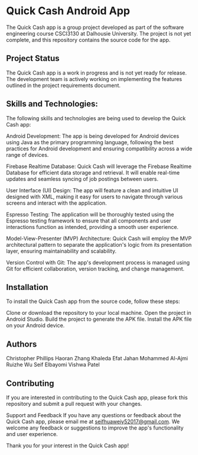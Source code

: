 # Quick Cash Android App

The Quick Cash app is a group project developed as part of the software engineering course CSCI3130 at Dalhousie University. The project is not yet complete, and this repository contains the source code for the app.

## Project Status
The Quick Cash app is a work in progress and is not yet ready for release. The development team is actively working on implementing the features outlined in the project requirements document.

## Skills and Technologies:
The following skills and technologies are being used to develop the Quick Cash app:

Android Development: The app is being developed for Android devices using Java as the primary programming language, following the best practices for Android development and ensuring compatibility across a wide range of devices.

Firebase Realtime Database: Quick Cash will leverage the Firebase Realtime Database for efficient data storage and retrieval. It will enable real-time updates and seamless syncing of job postings between users.

User Interface (UI) Design: The app will feature a clean and intuitive UI designed with XML, making it easy for users to navigate through various screens and interact with the application.

Espresso Testing: The application will be thoroughly tested using the Espresso testing framework to ensure that all components and user interactions function as intended, providing a smooth user experience.

Model-View-Presenter (MVP) Architecture: Quick Cash will employ the MVP architectural pattern to separate the application's logic from its presentation layer, ensuring maintainability and scalability.

Version Control with Git: The app's development process is managed using Git for efficient collaboration, version tracking, and change management.

## Installation
To install the Quick Cash app from the source code, follow these steps:

Clone or download the repository to your local machine.
Open the project in Android Studio.
Build the project to generate the APK file.
Install the APK file on your Android device.

## Authors
Christopher Phillips
Haoran Zhang
Khaleda Efat Jahan
Mohammed Al-Ajmi
Ruizhe Wu
Seif Elbayomi
Vishwa Patel

## Contributing
If you are interested in contributing to the Quick Cash app, please fork this repository and submit a pull request with your changes.

Support and Feedback
If you have any questions or feedback about the Quick Cash app, please email me at seifhuaweiy52017@gmail.com. We welcome any feedback or suggestions to improve the app's functionality and user experience.

Thank you for your interest in the Quick Cash app!
